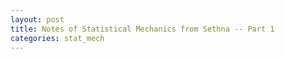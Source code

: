 ```yaml
---
layout: post
title: Notes of Statistical Mechanics from Sethna -- Part 1
categories: stat_mech
---
```

